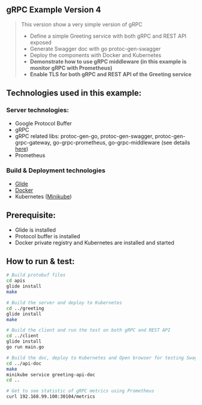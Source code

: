 ## gRPC Example Version 4

> This version show a very simple version of gRPC
>
> - Define a simple Greeting service with both gRPC and REST API exposed
> - Generate Swagger doc with go protoc-gen-swagger
> - Deploy the components with Docker and Kubernetes
> - **Demonstrate how to use gRPC middleware (in this example is monitor gRPC with Prometheus)**
> - **Enable TLS for both gRPC and REST API of the Greeting service**

## Technologies used in this example:

### Server technologies:

- Google Protocol Buffer
- gRPC
- gRPC related libs: protoc-gen-go, protoc-gen-swagger, protoc-gen-grpc-gateway, go-grpc-prometheus,  go-grpc-middleware (see details [here](github.com/grpc-ecosystem))
- Prometheus

### Build  & Deployment technologies

- [Glide](https://glide.sh/)
- [Docker](https://www.docker.com/)
- Kubernetes ([Minikube](https://github.com/kubernetes/minikube))

## Prerequisite: 

- Glide is installed
- Protocol buffer is installed
- Docker private registry and  Kubernetes are installed and started

## How to run & test:

```sh
# Build protobuf files
cd apis
glide install
make

# Build the server and deploy to Kubernetes
cd ../greeting
glide install
make

# Build the client and run the test on both gRPC and REST API
cd ../client
glide install
go run main.go

# Build the doc, deploy to Kubernetes and Open browser for testing Swagger UI
cd ../api-doc
make
minikube service greeting-api-doc
cd ..

# Get to see statistic of gRPC metrics using Prometheus
curl 192.168.99.100:30104/metrics
```

